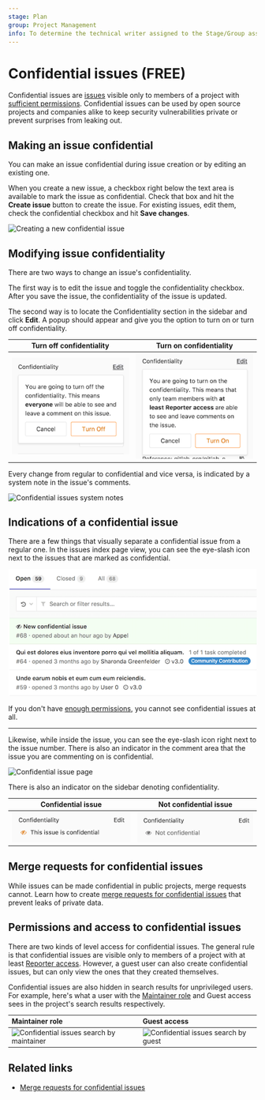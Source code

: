 ```yaml
---
stage: Plan
group: Project Management
info: To determine the technical writer assigned to the Stage/Group associated with this page, see https://about.gitlab.com/handbook/engineering/ux/technical-writing/#assignments
---
```


# Confidential issues **(FREE)**

Confidential issues are [issues](index.md) visible only to members of a project with
[sufficient permissions](#permissions-and-access-to-confidential-issues).
Confidential issues can be used by open source projects and companies alike to
keep security vulnerabilities private or prevent surprises from leaking out.

## Making an issue confidential

You can make an issue confidential during issue creation or by editing
an existing one.

When you create a new issue, a checkbox right below the text area is available
to mark the issue as confidential. Check that box and hit the **Create issue**
button to create the issue. For existing issues, edit them, check the
confidential checkbox and hit **Save changes**.

![Creating a new confidential issue](img/confidential_issues_create.png)

## Modifying issue confidentiality

There are two ways to change an issue's confidentiality.

The first way is to edit the issue and toggle the confidentiality checkbox.
After you save the issue, the confidentiality of the issue is updated.

The second way is to locate the Confidentiality section in the sidebar and click
**Edit**. A popup should appear and give you the option to turn on or turn off confidentiality.

| Turn off confidentiality | Turn on confidentiality |
| :-----------: | :----------: |
| ![Turn off confidentiality](img/turn_off_confidentiality.png) | ![Turn on confidentiality](img/turn_on_confidentiality.png) |

Every change from regular to confidential and vice versa, is indicated by a
system note in the issue's comments.

![Confidential issues system notes](img/confidential_issues_system_notes.png)

## Indications of a confidential issue

There are a few things that visually separate a confidential issue from a
regular one. In the issues index page view, you can see the eye-slash icon
next to the issues that are marked as confidential.

![Confidential issues index page](img/confidential_issues_index_page.png)

If you don't have [enough permissions](#permissions-and-access-to-confidential-issues),
you cannot see confidential issues at all.

---

Likewise, while inside the issue, you can see the eye-slash icon right next to
the issue number. There is also an indicator in the comment area that the
issue you are commenting on is confidential.

![Confidential issue page](img/confidential_issues_issue_page.png)

There is also an indicator on the sidebar denoting confidentiality.

| Confidential issue | Not confidential issue |
| :-----------: | :----------: |
| ![Sidebar confidential issue](img/sidebar_confidential_issue.png) | ![Sidebar not confidential issue](img/sidebar_not_confidential_issue.png) |

## Merge requests for confidential issues

While issues can be made confidential in public projects, merge requests cannot.
Learn how to create [merge requests for confidential issues](../merge_requests/confidential.md)
that prevent leaks of private data.

## Permissions and access to confidential issues

There are two kinds of level access for confidential issues. The general rule
is that confidential issues are visible only to members of a project with at
least [Reporter access](../../permissions.md#project-members-permissions). However, a guest user can also create
confidential issues, but can only view the ones that they created themselves.

Confidential issues are also hidden in search results for unprivileged users.
For example, here's what a user with the [Maintainer role](../../permissions.md) and Guest access
sees in the project's search results respectively.

| Maintainer role                                                                        | Guest access                                                                     |
|:---------------------------------------------------------------------------------------|:---------------------------------------------------------------------------------|
| ![Confidential issues search by maintainer](img/confidential_issues_search_master.png) | ![Confidential issues search by guest](img/confidential_issues_search_guest.png) |

## Related links

- [Merge requests for confidential issues](../merge_requests/confidential.md)
